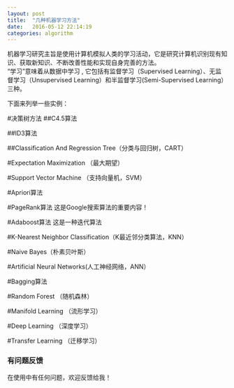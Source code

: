```yaml
---
layout: post
title:  "几种机器学习方法"
date:   2016-05-12 22:14:19
categories: algorithm
---
```


机器学习研究主旨是使用计算机模拟人类的学习活动，它是研究计算机识别现有知识、获取新知识、不断改善性能和实现自身完善的方法。  
“学习”意味着从数据中学习 , 它包括有监督学习（Supervised Learning）、无监督学习（Unsupervised Learning）和半监督学习(Semi-Supervised Learning）三种。

下面来列举一些实例：

#决策树方法
##C4.5算法

##ID3算法

##Classification And Regression Tree（分类与回归树，CART）

#Expectation Maximization （最大期望）

#Support Vector Machine （支持向量机，SVM）

#Apriori算法

#PageRank算法 
这是Google搜索算法的重要内容！

#Adaboost算法
这是一种迭代算法

#K-Nearest Neighbor Classification（K最近邻分类算法，KNN）

#Naive Bayes（朴素贝叶斯）

#Artificial Neural Networks(人工神经网络，ANN）

#Bagging算法

#Random Forest （随机森林）

#Manifold Learning （流形学习）

#Deep Learning （深度学习）

#Transfer Learning （迁移学习）



### 有问题反馈
在使用中有任何问题，欢迎反馈给我！

